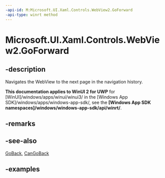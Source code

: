 ```yaml
---
-api-id: M:Microsoft.UI.Xaml.Controls.WebView2.GoForward
-api-type: winrt method
---
```


# Microsoft.UI.Xaml.Controls.WebView2.GoForward

<!--
public void GoForward ();
-->

## -description

Navigates the WebView to the next page in the navigation history.

**This documentation applies to WinUI 2 for UWP** for [WinUI]/windows/apps/winui/winui3/ in the [Windows App SDK]/windows/apps/windows-app-sdk/, see the **[Windows App SDK namespaces]/windows/windows-app-sdk/api/winrt/**.

## -remarks

## -see-also

[GoBack](webview2_goback_1030386674.md), [CanGoBack](webview2_cangoback.md)

## -examples
